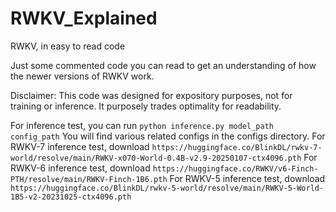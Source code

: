 # RWKV_Explained
RWKV, in easy to read code

Just some commented code you can read to get an understanding of how the newer versions of RWKV work.

Disclaimer: This code was designed for expository purposes, not for training or inference. It purposely trades optimality for readability.

For inference test, you can run `python inference.py model_path config_path`
You will find various related configs in the configs directory.
For RWKV-7 inference test, download `https://huggingface.co/BlinkDL/rwkv-7-world/resolve/main/RWKV-x070-World-0.4B-v2.9-20250107-ctx4096.pth`
For RWKV-6 inference test, download `https://huggingface.co/RWKV/v6-Finch-PTH/resolve/main/RWKV-Finch-1B6.pth`
For RWKV-5 inference test, download `https://huggingface.co/BlinkDL/rwkv-5-world/resolve/main/RWKV-5-World-1B5-v2-20231025-ctx4096.pth`
